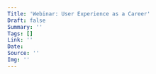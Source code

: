 ```yaml
---
Title: 'Webinar: User Experience as a Career'
Draft: false
Summary: ''
Tags: []
Link: ''
Date: 
Source: ''
Img: ''
---
```

